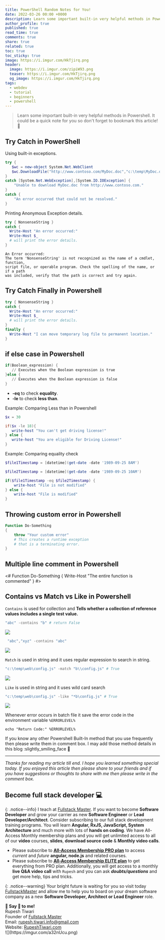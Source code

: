 ```yaml
---
title: PowerShell Random Notes for You!
date: 2022-03-26 00:00 +0000
description: Learn some important built-in very helpful methods in Powershell. It could be a quick note for you so don't forget to bookmark this article!
author_profile: true
published: true
read_time: true
comments: true
share: true
related: true
toc: true
toc_sticky: true
image: https://i.imgur.com/HkTjirq.png
header:
  image: https://i.imgur.com/zipiW93.png
  teaser: https://i.imgur.com/HkTjirq.png
  og_image: https://i.imgur.com/HkTjirq.png
tags:
  - webdev
  - tutorial
  - beginners
  - powershell
---
```


> Learn some important built-in very helpful methods in Powershell. It could be a quick note for you so don't forget to bookmark this article! 🥇

## Try Catch in PowerShell

Using built-in exceptions.

```powershell
try {
   $wc = new-object System.Net.WebClient
   $wc.DownloadFile("http://www.contoso.com/MyDoc.doc","c:\temp\MyDoc.doc")
}
catch [System.Net.WebException],[System.IO.IOException] {
    "Unable to download MyDoc.doc from http://www.contoso.com."
}
catch {
    "An error occurred that could not be resolved."
}
```

Printing Anonymous Exception details.

```powershell
try { NonsenseString }
catch {
  Write-Host "An error occurred:"
  Write-Host $_
  # will print the error details.
}
```

```error
An Error occurred:
The term 'NonsenseString' is not recognized as the name of a cmdlet, function,
script file, or operable program. Check the spelling of the name, or if a path
was included, verify that the path is correct and try again.
```

## Try Catch Finally in Powershell

```powershell
try { NonsenseString }
catch {
  Write-Host "An error occurred:"
  Write-Host $_
  # will print the error details.
}
finally {
  Write-Host "I can move temporary log file to permanent location."
}
```

## if else case in Powershell

```powershell
if(Boolean_expression) {
   // Executes when the Boolean expression is true
}else {
   // Executes when the Boolean expression is false
}
```

- **-eq** to check **equality**.
- **-le** to check **less than**.

Example: Comparing Less than in Powershell

```powershell
$x = 30

if($x -le 18){
   write-host "You can't get driving license!"
} else {
   write-host "You are eligible for Driving License!"
}
```

Example: Comparing equality check

```powershell
$file1Timestamp = [datetime](get-date -date '1989-09-25 8AM')

$file2Timestamp = [datetime](get-date -date '1989-09-25 10AM')

if($file1Timestamp -eq $file2Timestamp) {
    write-host "File is not modified"
} else {
    write-host "File is modified"
}
```

## Throwing custom error in Powershell

```powershell
Function Do-Something
{
    throw "Your custom error"
    # This creates a runtime exception
    # that is a terminating error.
}
```

## Multiple line comment in Powershell

<#
Function Do-Something
{
Write-Host "The entire function is commented"
}
#>

## Contains vs Match vs Like in Powershell

`Contains` is used for collection and **Tells whether a collection of reference values includes a single test value.**

```powershell
"abc" -contains "b" # return False
```

![](https://i.imgur.com/H8GQoBu.png)

```powershell
 "abc","xyz" -contains "abc"
```

![](https://i.imgur.com/xvK8KsJ.png)

`Match` is used in string and it uses regular expression to search in string.

```powershell
"c:\temp\web\config.js" -match "b\\config.js" # True
```

![](https://i.imgur.com/MtYadup.png)

`Like` is used in string and it uses wild card search

```powershell
"c:\temp\web\config.js" -like "*b\config.js" # True
```

![](https://i.imgur.com/jgeLl0t.png)

Whenever error occurs in batch file it save the error code in the environment variable `%ERRORLEVEL%`

```shell
echo "Return Code:" %ERRORLEVEL%
```

If you know any other Powershell Built-In method that you use frequently then please write them in comment box. I may add those method details in this blog :slightly_smiling_face 🙂

---

_Thanks for reading my article till end. I hope you learned something special today. If you enjoyed this article then please share to your friends and if you have suggestions or thoughts to share with me then please write in the comment box._

## Become full stack developer 💻

{: .notice--info}
I teach at [Fullstack Master](https://www.fullstackmaster.net). If you want to become **Software Developer** and grow your carrier as new **Software Engineer** or **Lead Developer/Architect**. Consider subscribing to our full stack development training programs. You will learn **Angular, RxJS, JavaScript, System Architecture** and much more with lots of **hands on coding**. We have All-Access Monthly membership plans and you will get unlimited access to all of our **video** courses, **slides**, **download source code** & **Monthly video calls**.

- Please subscribe to **[All-Access Membership PRO plan](https://www.fullstackmaster.net/pro)** to access _current_ and _future_ **angular, node.js** and related courses.
- Please subscribe to **[All-Access Membership ELITE plan](https://www.fullstackmaster.net/elite)** to get everything from PRO plan. Additionally, you will get access to a monthly **live Q&A video call** with `Rupesh` and you can ask **_doubts/questions_** and get more help, tips and tricks.

{: .notice--warning}
Your bright future is waiting for you so visit today [FullstackMaster](www.fullstackmaster.net) and allow me to help you to board on your dream software company as a new **Software Developer, Architect or Lead Engineer** role.

<div class="notice--success">
<strong>💖 Say 👋 to me!</strong>
<br>Rupesh Tiwari
<br>Founder of <a href="https://www.fullstackmaster.net">Fullstack Master </a>
<br>Email: <a href="mailto:rupesh.tiwari.info@gmail.com?subject=Hi">rupesh.tiwari.info@gmail.com</a>
<br>Website: <a href="https://www.rupeshtiwari.com">RupeshTiwari.com </a>
</div>
![](https://imgur.com/a32nUcu.png)
